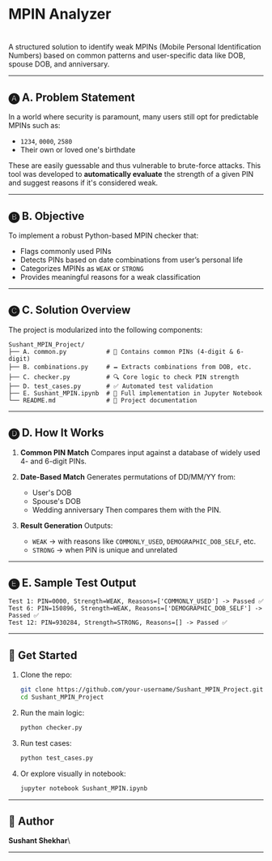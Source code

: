 # MPIN Analyzer

#

A structured solution to identify weak MPINs (Mobile Personal Identification Numbers) based on common patterns and user-specific data like DOB, spouse DOB, and anniversary.

---

## 🅐️ A. Problem Statement

In a world where security is paramount, many users still opt for predictable MPINs such as:

* `1234`, `0000`, `2580`
* Their own or loved one's birthdate

These are easily guessable and thus vulnerable to brute-force attacks. This tool was developed to **automatically evaluate** the strength of a given PIN and suggest reasons if it's considered weak.

---

## 🅑️ B. Objective

To implement a robust Python-based MPIN checker that:

* Flags commonly used PINs
* Detects PINs based on date combinations from user’s personal life
* Categorizes MPINs as `WEAK` or `STRONG`
* Provides meaningful reasons for a weak classification

---

## 🅒️ C. Solution Overview

The project is modularized into the following components:

```plaintext
Sushant_MPIN_Project/
├── A. common.py           # 📌 Contains common PINs (4-digit & 6-digit)
├── B. combinations.py     # 🗕️ Extracts combinations from DOB, etc.
├── C. checker.py          # 🔍 Core logic to check PIN strength
├── D. test_cases.py       # ✅ Automated test validation
├── E. Sushant_MPIN.ipynb  # 📓 Full implementation in Jupyter Notebook
└── README.md              # 📘️ Project documentation
```

---

## 🅓️ D. How It Works

1. **Common PIN Match**
   Compares input against a database of widely used 4- and 6-digit PINs.

2. **Date-Based Match**
   Generates permutations of DD/MM/YY from:

   * User's DOB
   * Spouse's DOB
   * Wedding anniversary
     Then compares them with the PIN.

3. **Result Generation**
   Outputs:

   * `WEAK` → with reasons like `COMMONLY_USED`, `DEMOGRAPHIC_DOB_SELF`, etc.
   * `STRONG` → when PIN is unique and unrelated

---

## 🅔️ E. Sample Test Output

```text
Test 1: PIN=0000, Strength=WEAK, Reasons=['COMMONLY_USED'] -> Passed ✅
Test 6: PIN=150896, Strength=WEAK, Reasons=['DEMOGRAPHIC_DOB_SELF'] -> Passed ✅
Test 12: PIN=930284, Strength=STRONG, Reasons=[] -> Passed ✅
```

---

## 🚀 Get Started

1. Clone the repo:

   ```bash
   git clone https://github.com/your-username/Sushant_MPIN_Project.git
   cd Sushant_MPIN_Project
   ```

2. Run the main logic:

   ```bash
   python checker.py
   ```

3. Run test cases:

   ```bash
   python test_cases.py
   ```

4. Or explore visually in notebook:

   ```bash
   jupyter notebook Sushant_MPIN.ipynb
   ```

---

## 👤 Author

**Sushant Shekhar**\\

---

